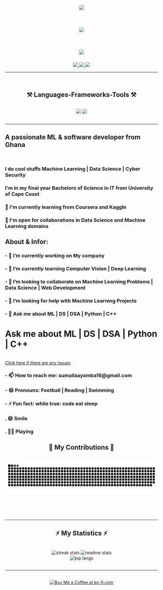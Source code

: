 <h1 align="center">
    <img src="https://readme-typing-svg.herokuapp.com/?font=Righteous&size=35&center=true&vCenter=true&width=500&height=70&duration=4000&lines=Hi+There!+👋;+I'm+Sumaila+Ayamba!;" />
</h1>
<h1 align="center">
    <img src="https://readme-typing-svg.herokuapp.com/?font=Righteous&size=35&center=true&vCenter=true&width=500&height=70&duration=4000&lines=ML!+👋;+DL+NLP!;" />
</h1>
<h1 align="center">
    <img src="https://readme-typing-svg.herokuapp.com/?font=Righteous&size=35&center=true&vCenter=true&width=500&height=70&duration=4000&lines=Django!+👋;+Flask+Python!;" />
</h1>
<div align="center"> 
  <a href="mailto:pedro.sales.muniz@gmail.com">
    <img src="https://img.shields.io/badge/Gmail-333333?style=for-the-badge&logo=gmail&logoColor=red" />
  </a>
    <a href="https://www.linkedin.com/in/sumaila-ayamba-1723742a8" target="_blank">
  <a href="https://linkedin.com/in/pedro-sales-muniz" target="_blank">
    <img src="https://img.shields.io/badge/LinkedIn-0077B5?style=for-the-badge&logo=linkedin&logoColor=white" target="_blank" />
  </a>
  <a href="https://AyambaSumaila.github.io" target="_blank">
     <img src="https://img.shields.io/badge/Portfolio-FF5722?style=for-the-badge&logo=todoist&logoColor=white" target="_blank" /> <!-- sqlite, safari, google-chrome are other good icon options -->
  </a>
</div>

 <hr/>
 <br/>

<h2 align="center">⚒️ Languages-Frameworks-Tools ⚒️</h2>
<br/>
<div align="center">
    <img src="https://skillicons.dev/icons?i=react,bootstrap,mui,html,css,vscode,github,figma,tailwind,git,r" />
    <img src="https://skillicons.dev/icons?i=nodejs,python,javascript,typescript,express,firebase,mongodb,c,java,nextjs,mysql,flask" /><br>
</div>

<br/>
<hr/>
<h2>A passionate ML & software developer from Ghana</h2>
<br>
<h3> I do cool stuffs Machine Learning | Data Science | Cyber Security</h3>

<h3> I'm in my final year Bachelors of Science in IT from University of Cape Coast</h3>

<h3>🌱  I'm currently learning from Coursera and Kaggle</h3>
<h3> 👯 I'm open for collaborations in Data Science and Machine Learning domains</h3>

## About & Infor:
### - 🔭 I’m currently working on My company 
### - 🌱 I’m currently learning Computer Vision | Deep Learning 
### - 👯 I’m looking to collaborate on Machine Learning Problems | Data Science | Web Development  
### - 🤔 I’m looking for help with Machine Learning Projects 
### - 💬 Ask me about ML | DS | DSA | Python | C++  
# Ask me about ML | DS | DSA | Python | C++   
<br>
<a href="https://github.com/AyambaSumaila/AyambaSumaila/issues">Click here if there are any issues</a>
<h3>- 📫 How to reach me: sumailaayamba16@gmail.com </h3>
<h3> - 😄 Pronouns: Football | Reading | Swimming </h3>
<h3>- ⚡ Fun fact: while true: code eat sleep </h3>
<h3>. 😄 Smile </h3>
<h3>. 🤽‍♂️ Playing</h3>

<div align="center">
  <h2>🐍 My Contributions 🐍</h2>
  <br>
  
   <img alt="snake eating my contributions" src="https://raw.githubusercontent.com/salesp07/salesp07/output/github-contribution-grid-snake.svg" />
  
  
  <br/><br/><br/>
</div>

<hr/>

<h2 align="center">⚡ My Statistics ⚡</h2>
<br>
<div align=center>
  <img width=390 src="https://github-readme-streak-stats-salesp07.vercel.app/?user=salesp07&count_private=true&theme=react&border_radius=10" alt="streak stats"/>
  <img width=390 src="https://github-readme-stats-AyambaSumaila.vercel.app/api?username=AyambaSumaila&count_private=true&show_icons=true&theme=react&rank_icon=github&border_radius=10" alt="readme stats" />
  <br/>
  <img width=325 align="center" src="https://github-readme-stats-AyambaSumaila.vercel.app/api/top-langs/?username=AyambaSumaila&hide=HTML&langs_count=8&layout=compact&theme=react&border_radius=10&size_weight=0.5&count_weight=0.5&exclude_repo=github-readme-stats" alt="top langs" />
</div>
<br/>
<hr/>

<br/>

<div align="center">
<a href='https://ko-fi.com/V7V4RAK9C' target='_blank'><img height='64' style='border:0px;height:64px;' src='https://storage.ko-fi.com/cdn/kofi1.png?v=3' border='0' alt='Buy Me a Coffee at ko-fi.com' /></a>
</div>

<br/>

